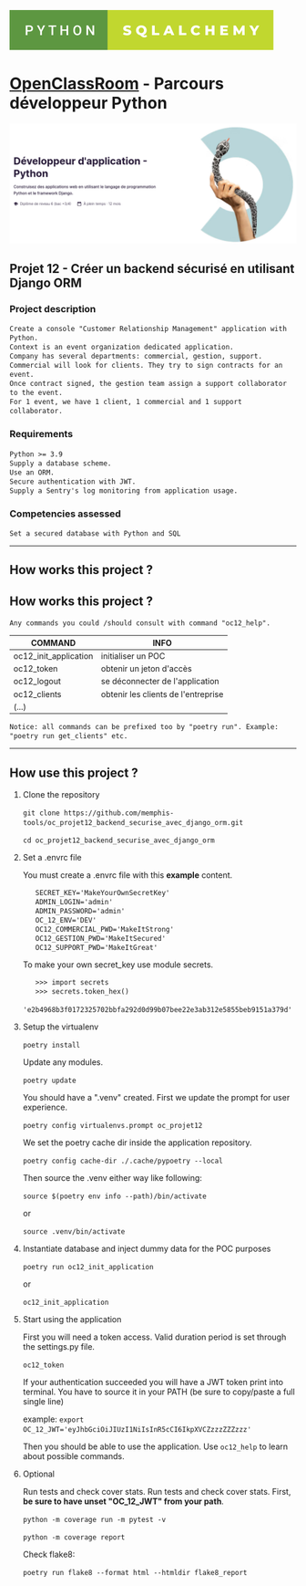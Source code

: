 ![Screenshot](python-sqlalchemy.svg)
# [OpenClassRoom](https://openclassrooms.com/) - Parcours développeur Python
![Screenshot](oc_parcours_dev_python.png)
## Projet 12 - Créer un backend sécurisé en utilisant Django ORM

### Project description
    Create a console "Customer Relationship Management" application with Python.
    Context is an event organization dedicated application.
    Company has several departments: commercial, gestion, support.
    Commercial will look for clients. They try to sign contracts for an event.
    Once contract signed, the gestion team assign a support collaborator to the event.
    For 1 event, we have 1 client, 1 commercial and 1 support collaborator.


### Requirements
    Python >= 3.9
    Supply a database scheme.
    Use an ORM.
    Secure authentication with JWT.
    Supply a Sentry's log monitoring from application usage.


### Competencies assessed
    Set a secured database with Python and SQL

---

## How works this project ?
## How works this project ?
    Any commands you could /should consult with command "oc12_help".

|COMMAND|INFO|
|-------|----|
|oc12_init_application| initialiser un POC|
|oc12_token| obtenir un jeton d'accès|
|oc12_logout| se déconnecter de l'application|
|oc12_clients| obtenir les clients de l'entreprise|
|(...)||

    Notice: all commands can be prefixed too by "poetry run". Example: "poetry run get_clients" etc.

---

## How use this project ?

  1. Clone the repository

      `git clone https://github.com/memphis-tools/oc_projet12_backend_securise_avec_django_orm.git`

      `cd oc_projet12_backend_securise_avec_django_orm`

  2. Set a .envrc file

      You must create a .envrc file with this **example** content.

            SECRET_KEY='MakeYourOwnSecretKey'
            ADMIN_LOGIN='admin'
            ADMIN_PASSWORD='admin'
            OC_12_ENV='DEV'
            OC12_COMMERCIAL_PWD='MakeItStrong'
            OC12_GESTION_PWD='MakeItSecured'
            OC12_SUPPORT_PWD='MakeItGreat'

      To make your own secret_key use module secrets.

            >>> import secrets
            >>> secrets.token_hex()
            'e2b4968b3f0172325702bbfa292d0d99b07bee22e3ab312e5855beb9151a379d'

  3. Setup the virtualenv

     `poetry install`

      Update any modules.

      `poetry update`

      You should have a ".venv" created. First we update the prompt for user experience.

      `poetry config virtualenvs.prompt oc_projet12`

      We set the poetry cache dir inside the application repository.

      `poetry config cache-dir ./.cache/pypoetry --local`

      Then source the .venv either way like following:

      `source $(poetry env info --path)/bin/activate`

      or

      `source .venv/bin/activate`

  4. Instantiate database and inject dummy data for the POC purposes

      `poetry run oc12_init_application`

     or

     `oc12_init_application`

  5. Start using the application

      First you will need a token access. Valid duration period is set through the settings.py file.

      `oc12_token`

      If your authentication succeeded you will have a JWT token print into terminal. You have to source it in your PATH (be sure to copy/paste a full single line)

      example: `export OC_12_JWT='eyJhbGciOiJIUzI1NiIsInR5cCI6IkpXVCZzzzZZZzzz'`

      Then you should be able to use the application. Use `oc12_help` to learn about possible commands.

  6. Optional

      Run tests and check cover stats. Run tests and check cover stats. First, **be sure to have unset "OC_12_JWT" from your path**.

      `python -m coverage run -m pytest -v`

      `python -m coverage report`

      Check flake8:

      `poetry run flake8 --format html --htmldir flake8_report`
